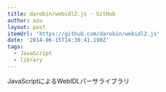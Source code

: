 ```yaml
---
title: darobin/webidl2.js · GitHub
author: azu
layout: post
itemUrl: 'https://github.com/darobin/webidl2.js'
date: '2014-06-15T14:30:41.190Z'
tags:
  - JavaScript
  - library
---
```

JavaScriptによるWebIDLパーサライブラリ
